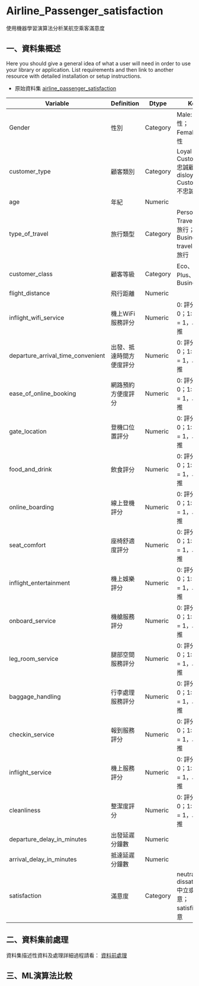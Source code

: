# Airline_Passenger_satisfaction
使用機器學習演算法分析某航空乘客滿意度

## 一、資料集概述
Here you should give a general idea of what a user will need in order to use your library or application. List requirements and then link to another resource with detailed installation or setup instructions.

- 原始資料集 [airline_passenger_satisfaction](https://www.kaggle.com/datasets/ahmedelsharkaw/airline-passenger-satisfaction)


| Variable                           | Definition                 | Dtype    | Key                                                 |
|------------------------------------|---------------------------|---------|----------------------------------------------------|
| Gender                             | 性別                      | Category | Male: 男性；Female: 女性                           |
| customer_type                      | 顧客類別                  | Category | Loyal Customer: 忠誠顧客；disloyal Customer: 不忠誠顧客 |
| age                                | 年紀                      | Numeric  |                                                    |
| type_of_travel                     | 旅行類型                  | Category | Personal Travel: 個人旅行；Business travel: 商務旅行 |
| customer_class                     | 顧客等級                  | Category | Eco、Eco Plus、Business                           |
| flight_distance                    | 飛行距離                  | Numeric  |                                                    |
| inflight_wifi_service              | 機上WiFi服務評分          | Numeric  | 0: 評分 = 0；1: 評分 = 1，以此類推                 |
| departure_arrival_time_convenient   | 出發、抵達時間方便度評分  | Numeric  | 0: 評分 = 0；1: 評分 = 1，以此類推                 |
| ease_of_online_booking             | 網路預約方便度評分        | Numeric  | 0: 評分 = 0；1: 評分 = 1，以此類推                 |
| gate_location                      | 登機口位置評分            | Numeric  | 0: 評分 = 0；1: 評分 = 1，以此類推                 |
| food_and_drink                     | 飲食評分                  | Numeric  | 0: 評分 = 0；1: 評分 = 1，以此類推                 |
| online_boarding                    | 線上登機評分              | Numeric  | 0: 評分 = 0；1: 評分 = 1，以此類推                 |
| seat_comfort                       | 座椅舒適度評分            | Numeric  | 0: 評分 = 0；1: 評分 = 1，以此類推                 |
| inflight_entertainment             | 機上娛樂評分              | Numeric  | 0: 評分 = 0；1: 評分 = 1，以此類推                 |
| onboard_service                    | 機艙服務評分              | Numeric  | 0: 評分 = 0；1: 評分 = 1，以此類推                 |
| leg_room_service                   | 腿部空間服務評分          | Numeric  | 0: 評分 = 0；1: 評分 = 1，以此類推                 |
| baggage_handling                    | 行李處理服務評分          | Numeric  | 0: 評分 = 0；1: 評分 = 1，以此類推                 |
| checkin_service                     | 報到服務評分              | Numeric  | 0: 評分 = 0；1: 評分 = 1，以此類推                 |
| inflight_service                    | 機上服務評分              | Numeric  | 0: 評分 = 0；1: 評分 = 1，以此類推                 |
| cleanliness                         | 整潔度評分                | Numeric  | 0: 評分 = 0；1: 評分 = 1，以此類推                 |
| departure_delay_in_minutes          | 出發延遲分鐘數            | Numeric  |                                                    |
| arrival_delay_in_minutes            | 抵達延遲分鐘數            | Numeric  |                                                    |
| satisfaction                        | 滿意度                    | Category | neutral or dissatisfied: 中立或不滿意；satisfied: 滿意 |

## 二、資料集前處理
資料集描述性資料及處理詳細過程請看： [資料前處理](../Data_preprocessing.ipynb)

## 三、ML演算法比較